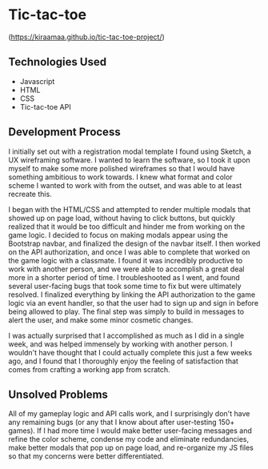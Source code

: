 # Tic-tac-toe

(https://kiraamaa.github.io/tic-tac-toe-project/)

## Technologies Used

-   Javascript
-   HTML
-   CSS
-   Tic-tac-toe API

## Development Process

I initially set out with a registration modal template I found using Sketch, a UX wireframing software. I wanted to learn the software, so I took it upon myself to make some more polished wireframes so that I would have something ambitious to work towards. I knew what format and color scheme I wanted to work with from the outset, and was able to at least recreate this.

I began with the HTML/CSS and attempted to render multiple modals that showed up on page load, without having to click buttons, but quickly realized that it would be too difficult and hinder me from working on the game logic. I decided to focus on making modals appear using the Bootstrap navbar, and finalized the design of the navbar itself. I then worked on the API authorization, and once I was able to complete that worked on the game logic with a classmate. I found it was incredibly productive to work with another person, and we were able to accomplish a great deal more in a shorter period of time. I troubleshooted as I went, and found several user-facing bugs that took some time to fix but were ultimately resolved. I finalized everything by linking the API authorization to the game logic via an event handler, so that the user had to sign up and sign in before being allowed to play. The final step was simply to build in messages to alert the user, and make some minor cosmetic changes.

I was actually surprised that I accomplished as much as I did in a single week, and was helped immensely by working with another person. I wouldn't have thought that I could actually complete this just a few weeks ago, and I found that I thoroughly enjoy the feeling of satisfaction that comes from crafting a working app from scratch.

## Unsolved Problems

All of my gameplay logic and API calls work, and I surprisingly don't have any remaining bugs (or any that I know about after user-testing 150+ games). If I had more time I would make better user-facing messages and refine the color scheme, condense my code and eliminate redundancies, make better modals that pop up on page load, and re-organize my JS files so that my concerns were better differentiated. 
